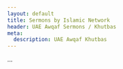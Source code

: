 ```yaml
---
layout: default
title: Sermons by Islamic Network
header: UAE Awqaf Sermons / Khutbas
meta:
  description: UAE Awqaf Khutbas
---
```


<div class="px-4 py-2 sm:px-0">
    ...
</div>
